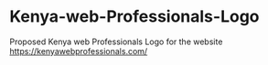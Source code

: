 # Kenya-web-Professionals-Logo
Proposed Kenya web Professionals Logo for the website https://kenyawebprofessionals.com/ 
